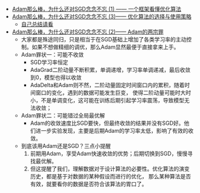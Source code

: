 - [Adam那么棒，为什么还对SGD念念不忘 (1) —— 一个框架看懂优化算法](https://zhuanlan.zhihu.com/p/32230623)
- [Adam那么棒，为什么还对SGD念念不忘 (3)—— 优化算法的选择与使用策略](https://zhuanlan.zhihu.com/p/32338983)
  - [自己总结请看](14.一个框架看懂优化算法.docx)
- [Adam那么棒，为什么还对SGD念念不忘 (2)—— Adam的两宗罪](https://zhuanlan.zhihu.com/p/32262540)
  - 大家都是殊途同归，只是相当于在SGD基础上增加了各类学习率的主动控制。如果不想做精细的调优，那么Adam显然最便于直接拿来上手。
  - Adam罪状一：可能不收敛
    - SGD学习率恒定
    - AdaGrad二阶动量不断积累，单调递增，学习率单调递减，最后收敛到0，模型也得以收敛
    - AdaDelta和Adam则不然，二阶动量固定时间窗口内的累积，随着时间窗口的变化，遇到的数据可能发生巨变，
      使得二阶动量可能时大时小，不是单调变化，这可能在训练后期引起学习率震荡，导致模型无法收敛；
  - Adam罪状二：可能错过全局最优解
    - Adam的收敛速度比SGD要快，但最终收敛的结果并没有SGD好。他们进一步实验发现，主要是后期Adam的学习率太低，影响了有效的收敛。
  - 到底该用Adam还是SGD？三点小提醒
    1. 前期用Adam，享受Adam快速收敛的优势；后期切换到SGD，慢慢寻找最优解。
    2. 但这提醒了我们，理解数据对于设计算法的必要性。优化算法的演变历史，都是基于对数据的某种假设而进行的优化，
       那么某种算法是否有效，就要看你的数据是否符合该算法的胃口了。